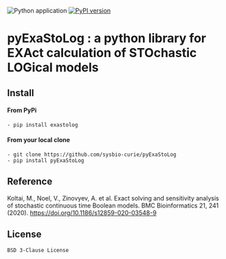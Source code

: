 ![Python application](https://github.com/sysbio-curie/pyExaStoLog/workflows/Python%20application/badge.svg) [![PyPI version](https://badge.fury.io/py/exastolog.svg)](https://badge.fury.io/py/exastolog)

# pyExaStoLog : a python library for EXAct calculation of STOchastic LOGical models 

## Install
#### From PyPi
    - pip install exastolog
    
#### From your local clone
    - git clone https://github.com/sysbio-curie/pyExaStoLog
    - pip install pyExaStoLog

## Reference
Koltai, M., Noel, V., Zinovyev, A. et al. Exact solving and sensitivity analysis of stochastic continuous time Boolean models. BMC Bioinformatics 21, 241 (2020). https://doi.org/10.1186/s12859-020-03548-9

## License
    BSD 3-Clause License
